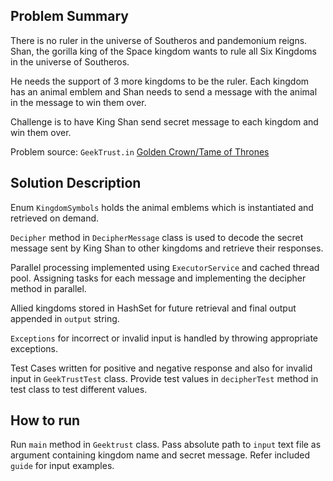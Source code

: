 Problem Summary
---
There is no ruler in the universe of Southeros and pandemonium reigns. Shan, the gorilla king of the Space kingdom
wants to rule all Six Kingdoms in the universe of Southeros. 

He needs the support of 3 more kingdoms to be the ruler.
Each kingdom has an animal emblem and Shan needs to send a message with the animal in the message to win them over.

Challenge is to have King Shan send secret message to each kingdom and win them over.

Problem source: `GeekTrust.in` [Golden Crown/Tame of Thrones](https://github.com/ashu20071/learn/blob/main/src/GeekTrust/TameOfThrones/Geektrust_in_tameofthrones_java.pdf)

Solution Description
---
Enum `KingdomSymbols` holds the animal emblems which is instantiated and retrieved on demand.

`Decipher` method in `DecipherMessage` class is used to decode the secret message sent by King Shan to other kingdoms and retrieve their responses.

Parallel processing implemented using `ExecutorService` and cached thread pool. Assigning tasks for each message and implementing the decipher method in parallel. 

Allied kingdoms stored in HashSet for future retrieval and final output appended in `output` string.

`Exceptions` for incorrect or invalid input is handled by throwing appropriate exceptions.

Test Cases written for positive and negative response and also for invalid input in `GeekTrustTest` class. 
Provide test values in `decipherTest` method in test class to test different values.

How to run
---
Run `main` method in `Geektrust` class.
Pass absolute path to `input` text file as argument containing kingdom name and secret message.
Refer included `guide` for input examples.
